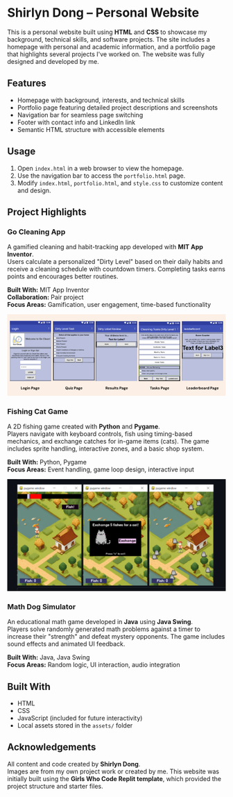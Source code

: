 # Shirlyn Dong – Personal Website

This is a personal website built using **HTML** and **CSS** to showcase my background, technical skills, and software projects. The site includes a homepage with personal and academic information, and a portfolio page that highlights several projects I've worked on. The website was fully designed and developed by me.

## Features

- Homepage with background, interests, and technical skills  
- Portfolio page featuring detailed project descriptions and screenshots  
- Navigation bar for seamless page switching  
- Footer with contact info and LinkedIn link  
- Semantic HTML structure with accessible elements

## Usage

1. Open `index.html` in a web browser to view the homepage.  
2. Use the navigation bar to access the `portfolio.html` page.  
3. Modify `index.html`, `portfolio.html`, and `style.css` to customize content and design.

## Project Highlights

### Go Cleaning App

A gamified cleaning and habit-tracking app developed with **MIT App Inventor**.  
Users calculate a personalized "Dirty Level" based on their daily habits and receive a cleaning schedule with countdown timers. Completing tasks earns points and encourages better routines.

**Built With:** MIT App Inventor  
**Collaboration:** Pair project  
**Focus Areas:** Gamification, user engagement, time-based functionality

![Go Clean Summary Page](assets/GoCleanSummaryPage.png)

### Fishing Cat Game

A 2D fishing game created with **Python** and **Pygame**.  
Players navigate with keyboard controls, fish using timing-based mechanics, and exchange catches for in-game items (cats). The game includes sprite handling, interactive zones, and a basic shop system.

**Built With:** Python, Pygame  
**Focus Areas:** Event handling, game loop design, interactive input

![Fishing Cat Game](assets/FishingGamePage.png)

### Math Dog Simulator

An educational math game developed in **Java** using **Java Swing**.  
Players solve randomly generated math problems against a timer to increase their "strength" and defeat mystery opponents. The game includes sound effects and animated UI feedback.

**Built With:** Java, Java Swing  
**Focus Areas:** Random logic, UI interaction, audio integration

## Built With

- HTML  
- CSS  
- JavaScript (included for future interactivity)  
- Local assets stored in the `assets/` folder

## Acknowledgements

All content and code created by **Shirlyn Dong**.  
Images are from my own project work or created by me.
This website was initially built using the **Girls Who Code Replit template**, which provided the project structure and starter files.
